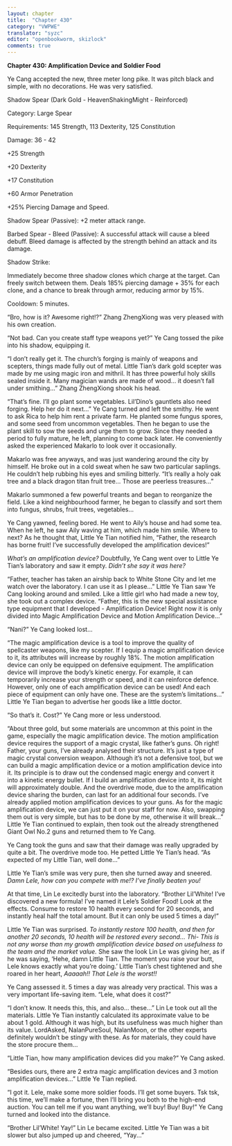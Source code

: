 ```yaml
---
layout: chapter
title:  "Chapter 430"
category: "VWPWE"
translator: "syzc"
editor: "openbookworm, skizlock"
comments: true
---
```


**Chapter 430: Amplification Device and Soldier Food**

Ye Cang accepted the new, three meter long pike. It was pitch black and simple, with no decorations. He was very satisfied.

Shadow Spear (Dark Gold - HeavenShakingMight - Reinforced)

Category: Large Spear

Requirements: 145 Strength, 113 Dexterity, 125 Constitution

Damage: 36 - 42

+25 Strength

+20 Dexterity

+17 Constitution

+60 Armor Penetration

+25% Piercing Damage and Speed.

Shadow Spear (Passive): +2 meter attack range.

Barbed Spear - Bleed (Passive): A successful attack will cause a bleed debuff. Bleed damage is affected by the strength behind an attack and its damage.

Shadow Strike: 

Immediately become three shadow clones which charge at the target. Can freely switch between them. Deals 185% piercing damage + 35% for each clone, and a chance to break through armor, reducing armor by 15%. 

Cooldown: 5 minutes.

“Bro, how is it? Awesome right!?” Zhang ZhengXiong was very pleased with his own creation.

“Not bad. Can you create staff type weapons yet?” Ye Cang tossed the pike into his shadow, equipping it.

“I don’t really get it. The church’s forging is mainly of weapons and scepters, things made fully out of metal. Little Tian’s dark gold scepter was made by me using magic iron and mithril. It has three powerful holy skills sealed inside it. Many magician wands are made of wood… it doesn’t fall under smithing...” Zhang ZhengXiong shook his head.

“That’s fine. I’ll go plant some vegetables. Lil’Dino’s gauntlets also need forging. Help her do it next...” Ye Cang turned and left the smithy. He went to ask Rica to help him rent a private farm. He planted some fungus spores, and some seed from uncommon vegetables. Then he began to use the plant skill to sow the seeds and urge them to grow. Since they needed a period to fully mature, he left, planning to come back later. He conveniently asked the experienced Makarlo to look over it occasionally.

Makarlo was free anyways, and was just wandering around the city by himself. He broke out in a cold sweat when he saw two particular saplings. He couldn’t help rubbing his eyes and smiling bitterly. “It’s really a holy oak tree and a black dragon titan fruit tree… Those are peerless treasures...”

Makarlo summoned a few powerful treants and began to reorganize the field. Like a kind neighbourhood farmer, he began to classify and sort them into fungus, shrubs, fruit trees, vegetables...

Ye Cang yawned, feeling bored. He went to Aily’s house and had some tea. When he left, he saw Aily waving at him, which made him smile. Where to next? As he thought that, Little Ye Tian notified him, “Father, the research has borne fruit! I’ve successfully developed the amplification devices!”

*What’s an amplification device?* Doubtfully, Ye Cang went over to Little Ye Tian’s laboratory and saw it empty. *Didn’t she say it was here?*

“Father, teacher has taken an airship back to White Stone City and let me watch over the laboratory. I can use it as I please...” Little Ye Tian saw Ye Cang looking around and smiled. Like a little girl who had made a new toy, she took out a complex device. “Father, this is the new special assistance type equipment that I developed - Amplification Device! Right now it is only divided into Magic Amplification Device and Motion Amplification Device...”

“Nani?” Ye Cang looked lost...

“The magic amplification device is a tool to improve the quality of spellcaster weapons, like my scepter. If I equip a magic amplification device to it, its attributes will increase by roughly 18%. The motion amplification device can only be equipped on defensive equipment. The amplification device will improve the body’s kinetic energy. For example, it can temporarily increase your strength or speed, and it can reinforce defence. However, only one of each amplification device can be used! And each piece of equipment can only have one. These are the system’s limitations...” Little Ye Tian began to advertise her goods like a little doctor.

“So that’s it. Cost?” Ye Cang more or less understood.

“About three gold, but some materials are uncommon at this point in the game, especially the magic amplification device. The motion amplification device requires the support of a magic crystal, like father’s guns. Oh right! Father, your guns, I’ve already analysed their structure. It’s just a type of magic crystal conversion weapon. Although it’s not a defensive tool, but we can build a magic amplification device or a motion amplification device into it. Its principle is to draw out the condensed magic energy and convert it into a kinetic energy bullet. If I build an amplification device into it, its might will approximately double. And the overdrive mode, due to the amplification device sharing the burden, can last for an additional four seconds. I’ve already applied motion amplification devices to your guns. As for the magic amplification device, we can just put it on your staff for now. Also, swapping them out is very simple, but has to be done by me, otherwise it will break...” Little Ye Tian continued to explain, then took out the already strengthened Giant Owl No.2 guns and returned them to Ye Cang.

Ye Cang took the guns and saw that their damage was really upgraded by quite a bit. The overdrive mode too. He petted Little Ye Tian’s head. “As expected of my Little Tian, well done...”

Little Ye Tian’s smile was very pure, then she turned away and sneered. *Damn Lele, how can you compete with me!? I’ve finally beaten you!*

At that time, Lin Le excitedly burst into the laboratory. “Brother Lil’White! I’ve discovered a new formula! I’ve named it Lele’s Soldier Food! Look at the effects. Consume to restore 10 health every second for 20 seconds, and instantly heal half the total amount. But it can only be used 5 times a day!”

Little Ye Tian was surprised. *To instantly restore 100 health, and then for another 20 seconds, 10 health will be restored every second… Thi- This is not any worse than my growth amplification device based on usefulness to the team and the market value.* She saw the look Lin Le was giving her, as if he was saying, ‘Hehe, damn Little Tian. The moment you raise your butt, Lele knows exactly what you’re doing.’ Little Tian’s chest tightened and she roared in her heart, *Aaaaah!! That Lele is the worst!!*

Ye Cang assessed it. 5 times a day was already very practical. This was a very important life-saving item. “Lele, what does it cost?”

“I don’t know. It needs this, this, and also… these...” Lin Le took out all the materials. Little Ye Tian instantly calculated its approximate value to be about 1 gold. Although it was high, but its usefulness was much higher than its value. LordAsked, NalanPureSoul, NalanMoon, or the other experts definitely wouldn’t be stingy with these. As for materials, they could have the store procure them...

“Little Tian, how many amplification devices did you make?” Ye Cang asked.

“Besides ours, there are 2 extra magic amplification devices and 3 motion amplification devices...” Little Ye Tian replied.

“I got it. Lele, make some more soldier foods. I’ll get some buyers. Tsk tsk, this time, we’ll make a fortune, then I’ll bring you both to the high-end auction. You can tell me if you want anything, we’ll buy! Buy! Buy!” Ye Cang turned and looked into the distance.

“Brother Lil’White! Yay!” Lin Le became excited. Little Ye Tian was a bit slower but also jumped up and cheered, “Yay...”
